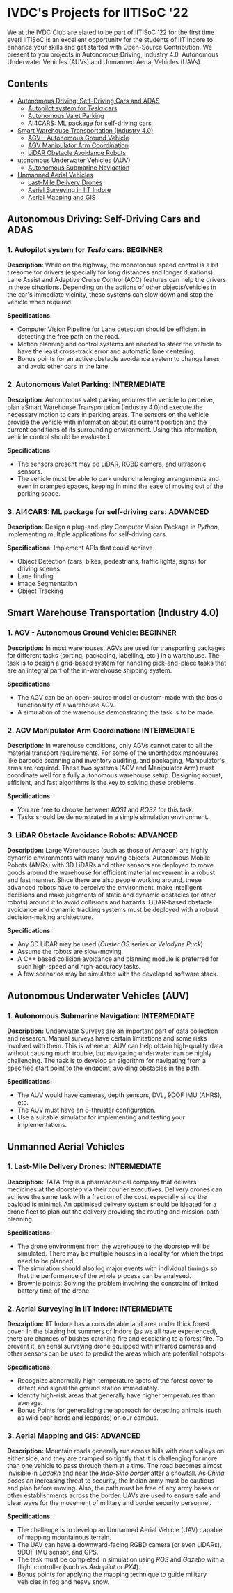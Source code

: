 # IVDC's Projects for IITISoC '22

We at the IVDC Club are elated to be part of IITISoC '22 for the first time ever! IITISoC is an excellent opportunity for the students of IIT Indore to enhance your skills and get started with Open-Source Contribution. We present to you projects in Autonomous Driving, Industry 4.0, Autonomous Underwater Vehicles (AUVs) and Unmanned Aerial Vehicles (UAVs).

## Contents
* [Autonomous Driving: Self-Driving Cars and ADAS](#autonomous-driving-self-driving-cars-and-adas)
    * [Autopilot system for _Tesla_ cars](#1-autopilot-system-for-tesla-cars-beginner)
    * [Autonomous Valet Parking](#2-autonomous-valet-parking-intermediate)
    * [AI4CARS: ML package for self-driving cars](#3-ai4cars-ml-package-for-self-driving-cars-advanced)
* [Smart Warehouse Transportation (Industry 4.0)](#smart-warehouse-transportation-industry-40)
    * [AGV - Autonomous Ground Vehicle](#1-agv---autonomous-ground-vehicle-beginner)
    * [AGV Manipulator Arm Coordination](#2-agv-manipulator-arm-coordination-intermediate)
    * [LiDAR Obstacle Avoidance Robots](#3-lidar-obstacle-avoidance-robots-advanced)
* [utonomous Underwater Vehicles (AUV)](#autonomous-underwater-vehicles-auv)
    * [Autonomous Submarine Navigation](#1-autonomous-submarine-navigation-intermediate)
* [Unmanned Aerial Vehicles](#unmanned-aerial-vehicles)
    * [Last-Mile Delivery Drones](#1-last-mile-delivery-drones-intermediate)
    * [Aerial Surveying in IIT Indore](#2-aerial-surveying-in-iit-indore-intermediate)
    * [Aerial Mapping and GIS](#3-aerial-mapping-and-gis-advanced)

## Autonomous Driving: Self-Driving Cars and ADAS


### 1. Autopilot system for _Tesla_ cars: BEGINNER
**Description**: While on the highway, the monotonous speed
control is a bit tiresome for drivers (especially for long
distances and longer durations). Lane Assist and Adaptive
Cruise Control (ACC) features can help the drivers in these
situations. Depending on the actions of other
objects/vehicles in the car's immediate vicinity, these
systems can slow down and stop the vehicle when required.

**Specifications**:
- Computer Vision Pipeline for Lane detection should be
efficient in detecting the free path on the road.
- Motion planning and control systems are needed to steer
the vehicle to have the least cross-track error and
automatic lane centering.
- Bonus points for an active obstacle avoidance system to
change lanes and avoid other cars in the lane.

### 2. Autonomous Valet Parking: INTERMEDIATE

**Description**: Autonomous valet parking requires the vehicle
to perceive, plan aSmart Warehouse Transportation (Industry 4.0)nd execute the necessary motion to cars
in parking areas. The sensors on the vehicle provide the
vehicle with information about its current position and the
current conditions of its surrounding environment. Using
this information, vehicle control should be evaluated.

**Specifications**:
- The sensors present may be LiDAR, RGBD camera, and
ultrasonic sensors.
- The vehicle must be able to park under challenging
arrangements and even in cramped spaces, keeping in
mind the ease of moving out of the parking space.

### 3. AI4CARS: ML package for self-driving cars: ADVANCED
**Description**: Design a plug-and-play Computer Vision Package
in _Python_, implementing multiple applications for
self-driving cars.

**Specifications**:
Implement APIs that could achieve
- Object Detection (cars, bikes, pedestrians, traffic
lights, signs) for driving scenes.
- Lane finding
- Image Segmentation
- Object Tracking

## Smart Warehouse Transportation (Industry 4.0)

### 1. AGV - Autonomous Ground Vehicle: BEGINNER
**Description:** In most warehouses, AGVs are used for
transporting packages for different tasks (sorting,
packaging, labelling, etc.) in a warehouse. The task is to
design a grid-based system for handling pick-and-place tasks
that are an integral part of the in-warehouse shipping
system.

**Specifications**:
- The AGV can be an open-source model or custom-made with
the basic functionality of a warehouse AGV.
- A simulation of the warehouse demonstrating the task is
to be made.

### 2. AGV Manipulator Arm Coordination: INTERMEDIATE
**Description:** In warehouse conditions, only AGVs cannot cater
to all the material transport requirements. For some of the
unorthodox manoeuvres like barcode scanning and inventory
auditing, and packaging, Manipulator's arms are required.
These two systems (AGV and Manipulator Arm) must coordinate
well for a fully autonomous warehouse setup. Designing
robust, efficient, and fast algorithms is the key to solving
these problems.

**Specifications:**
- You are free to choose between _ROS1_ and _ROS2_ for this
task.
- Tasks should be demonstrated in a simple simulation
environment.

### 3. LiDAR Obstacle Avoidance Robots: ADVANCED
**Description:** Large Warehouses (such as those of Amazon) are
highly dynamic environments with many moving objects.
Autonomous Mobile Robots (AMRs) with 3D LiDARs and other
sensors are deployed to move goods around the warehouse for
efficient material movement in a robust and fast manner.
Since there are also people working around, these advanced
robots have to perceive the environment, make intelligent
decisions and make judgments of static and dynamic obstacles
(or other robots) around it to avoid collisions and hazards.
LiDAR-based obstacle avoidance and dynamic tracking systems
must be deployed with a robust decision-making architecture.

**Specifications:**
- Any 3D LiDAR may be used (_Ouster OS_ series or _Velodyne
Puck_).
- Assume the robots are slow-moving.
- A C++ based collision avoidance and planning module is
preferred for such high-speed and high-accuracy tasks.
- A few scenarios may be simulated with the developed
software stack.

## Autonomous Underwater Vehicles (AUV)

### 1. Autonomous Submarine Navigation: INTERMEDIATE
**Description:** Underwater Surveys are an important part of
data collection and research. Manual surveys have certain
limitations and some risks involved with them. This is where
an AUV can help obtain high-quality data without causing
much trouble, but navigating underwater can be highly
challenging.
The task is to develop an algorithm for navigating from a
specified start point to the endpoint, avoiding obstacles in
the path.

**Specifications:**
- The AUV would have cameras, depth sensors, DVL, 9DOF
IMU (AHRS), etc.
- The AUV must have an 8-thruster configuration.
- Use a suitable simulator for implementing and testing
your implementations.

## Unmanned Aerial Vehicles

### 1. Last-Mile Delivery Drones: INTERMEDIATE
**Description:** _TATA 1mg_ is a pharmaceutical company that
delivers medicines at the doorstep via their courier
executives. Delivery drones can achieve the same task with a
fraction of the cost, especially since the payload is
minimal. An optimised delivery system should be ideated for
a drone fleet to plan out the delivery providing the routing
and mission-path planning.

**Specifications:**
- The drone environment from the warehouse to the
doorstep will be simulated. There may be multiple
houses in a locality for which the trips need to be
planned.
- The simulation should also log major events with
individual timings so that the performance of the whole
process can be analysed.
- Brownie points: Solving the problem involving the
constraint of limited battery time of the drone.

### 2. Aerial Surveying in IIT Indore: INTERMEDIATE
**Description:** IIT Indore has a considerable land area under
thick forest cover. In the blazing hot summers of Indore (as
we all have experienced), there are chances of bushes
catching fire and escalating to a forest fire. To prevent
it, an aerial surveying drone equipped with infrared cameras
and other sensors can be used to predict the areas which are
potential hotspots.

**Specifications:**
- Recognize abnormally high-temperature spots of the
forest cover to detect and signal the ground station
immediately.
- Identify high-risk areas that generally have higher
temperatures than average.
- Bonus Points for generalising the approach for
detecting animals (such as wild boar herds and
leopards) on our campus.

### 3. Aerial Mapping and GIS: ADVANCED
**Description:** Mountain roads generally run across hills with
deep valleys on either side, and they are cramped so tightly
that it is challenging for more than one vehicle to pass
through them at a time. The road becomes almost invisible in
_Ladakh_ and near the _Indo-Sino border_ after a snowfall. As
_China_ poses an increasing threat to security, the Indian
army must be cautious and plan before moving. Also, the path
must be free of any army bases or other establishments
across the border. UAVs are used to ensure safe and clear
ways for the movement of military and border security
personnel.

**Specifications:**
- The challenge is to develop an Unmanned Aerial Vehicle
(UAV) capable of mapping mountainous terrain.
- The UAV can have a downward-facing RGBD camera (or even
LiDARs), 9DOF IMU sensor, and GPS.
- The task must be completed in simulation using _ROS_ and
_Gazebo_ with a flight controller (such as _Ardupilot_ or
_PX4_).
- Bonus points for applying the mapping technique to
guide military vehicles in fog and heavy snow.

